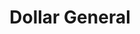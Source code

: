 ---
title: "Dollar General"
url: /anderson/dollar-general-south-scatterfield-road/
shop: variety store
---